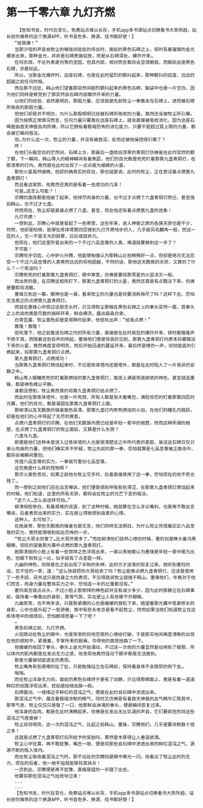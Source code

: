 # 第一千零六章 九灯齐燃
        【告知书友，时代在变化，免费站点难以长存，手机app多书源站点切换看书大势所趋，站长给你推荐的这个换源APP，听书音色多、换源、找书都好使！】
       “给我爆！”
       当那沙哑的声音自牧尘的喉咙间低低的传出时，面前的黑色石碑之上，顿时有着璀璨的金光爆发出来，那种金光，并非是石碑表面绽放，而是从石碑深处，爆炸开来…
       任何东西，不论外表是何等的坚固，但其内部，相对而言都将会显得脆弱，而眼前这座黑色石碑，亦是如此。
       所以，当那金光爆炸时，这座石碑，也是在此时猛烈的颤抖起来，那种颤抖的弧度，远远的超越之前任何时候。
       而在那不远处，韩山他们望着那突然间剧烈颤抖起来的黑色石碑，脑袋中也是一片空白，因为他们同样是察觉到了那突然自石碑内部爆炸开来的力量。
       以他们的经验，自然是明白，那股力量，应该就是先前牧尘一拳轰击在石碑上，进而被石碑所吸收的那股力量。
       但他们却是并不明白，为什么那股明明已经被石碑所吸收的力量，竟然还会被牧尘所引爆。
       因为按照正常情况而言，任何力量只要轰在这座石碑上，就会直接被吸收消化，因为这座石碑是由吞天神兽血肉所铸，所以它拥有着极端恐怖的消化能力，只要不是超过其上限的力量，都会被它瞬间吞没。
       但…为什么这一次，牧尘的力量，并没有被吞没，反而还被他操控得引爆了？
       咚！
       在他们头脑空白的茫然间，石碑上方，那最后一盏依旧漆黑的青铜灯仿佛是在此时突然的颤了颤，下一瞬间，韩山等人的眼神瞬间有着焦距，他们的目光都是死死盯着那第九盏青铜灯，在那漆黑的灯内，竟然是在此时出现了一点点极为细微的火星。
       那些火星虽然细微，但却的确真实的存在，那也就是说，此时的牧尘，正在尝试着点燃第九盏青铜灯！
       而且看这架势，他竟然还真的是有着一些成功的几率！
       可是…这怎么可能？！
       宗腾的面庞都是扭曲了起来，他倾尽肉身的力量，也不过才点燃了六盏青铜灯而已，甚至强如韩山，也不过才七盏。
       然而现在，牧尘却是直接点燃了八盏，甚至，现在他还有着点燃第九盏的迹象！
       九灯齐燃！
       一想到此，宗腾心中就是冒起了一些寒意，这些年来，进入神兽之原的各族天骄也是不少，然而，他却是知晓，能够在炼体塔第四层做到九灯齐燃地步的人，几乎是凤毛麟角一般，而这一层的人，无一不是天大的妖孽，日后成就非凡。
       但现在，他们这里所冒出来的一个不过六品至尊的人类，难道就要做到这一步了？
       不可能！
       宗腾咬牙切齿，心中妒火升腾，他能够勉强认为那韩山比他稍稍好一点，但却是绝对无法忍受一个不过六品至尊的人类竟然远远的将他超越，不然的话，那他这天鹏族的天骄，又算的了什么？一个笑话吗？
       宗腾死死的盯着那第九盏青铜灯，眼中寒意，仿佛是要将那零星的火苗浇灭一般。
       而出奇的是，在宗腾这般死盯下，那第九盏青铜灯的火星，竟然还真是有点黯淡下来，仿佛是要即将消散。
       墨锋见到这一幕，眼神也是一凝，看来牧尘的力量也是将要消耗殆尽了吗？这样下去，恐怕无法真正的点燃第九盏青铜灯。
       而就在墨锋心中掠过这般念头时，只见得牧尘那触在黑色石碑之上的拳头突然一震，其拳头之上的血肉竟是尽数的崩碎开来，鲜血横流，露出森森白骨。
       白骨显露，牧尘面色却是变得狰狞起来，他低吼出声：“给我点燃！”
       轰隆！轰隆！
       低吼落下，他之前轰进石碑之内的所有力量，直接是在此时疯狂的爆炸开来，顿时轰隆隆声不绝于耳，而随着这些巨声的响起，墨锋他们便是惊骇的见到，那第九盏青铜灯内原本将要黯淡下来的火星，竟然再度变得明亮，而后开始迅速的蔓延开来，最后终是噗的一声，彻彻底底的引燃起来，将那第九盏青铜灯点燃。
       第九盏青铜灯，点燃成功！
       当那第九盏青铜灯燃烧起来时，不论是炼体塔内还是塔外，都是在此时陷入了一片诡异的安静之中…
       韩山等人眼瞳死死的盯着那燃烧的第九盏青铜灯，面庞上满是惊骇欲绝的神色，甚至就连墨锋，都是神色难以平静。
       谁都没想到，牧尘竟然真的将第九盏青铜灯给点燃了。
       而此时在那炼体塔外，也是一片死寂，所有人都是张大着嘴巴，满脸惊恐的盯着那第四层的光幕，他们的目光，都是凝固在那第九盏青铜灯上面。
       那柳清以及天鹏族的强者面色呆滞，那第九盏灯内熊熊燃烧的火焰，在他们的瞳孔内跳跃，却是在他们的心中带起了无尽的寒意。
       点燃六盏青铜灯的宗腾，在他们天鹏族内便已经是年轻一辈中的翘楚，然而这种所谓的翘楚，在点燃了九盏青铜灯的牧尘面前，又算是什么东西？
       六盏与九盏。
       即便是他们这种未曾进入过炼体塔的人也是很清楚这之中所代表的差距，虽说这石碑仅仅只承认肉身的力量，但他们确实并不怀疑，牧尘先前的那一拳，恐怕就算是七品至尊被正面击中，都将会被瞬间重创。
       凭借六品至尊的实力，一拳就可重创七品至尊。
       这究竟是什么样的怪物啊？
       那宗火面色苍白，如果之前他与牧尘交手时，后者直接使用了这一拳，恐怕现在的他不死也残了…
       而一想到之前他们还在出言嘲讽，他们便是感到呼吸有些滞涩，在那第九盏青铜灯燃烧起来的时候，他们知道，这里的所有天骄，都将会在牧尘的光芒下变的暗淡。
       “这个人…怎么会这样可怕…”
       柳清俏脸惨白，有着艰难的说道，到了这种时候，她就算在怎么牙尖嘴利，也是再不敢出言嘲讽，后者表现出来的实力，实在是让得她感到由衷的心悸。
       这种人，太可怕了。
       在她身旁，那些天鹏族的强者也是无言，他们同样无法明白，为什么牧尘凭借着区区六品至尊的实力，竟然能够做到如此恐怖的一步。
       “牧尘大哥太厉害了…比大哥厉害多了。”而在柳清他们骇然心悸的时候，墨铃则是睁大着乌黑眼睛，惊叹的望着那光幕中点燃的第九盏青铜灯。
       她那清丽的小脸上有着一些崇拜之色浮现出来，一直以来她都认为墨锋是年轻一辈中极为出色，但眼下和牧尘一比，似乎就有了点差距一样。
       九幽的神色，同样是在之前出现了半晌的失神，此时方才逐渐的恢复过来，她听到墨铃的话，忍不住的一笑，道：“这么快就把你大哥给卖了吗？牧尘能够点燃九盏青铜灯，应该是使用了一些手段，另外这只是肉身之力的表现，不见得就说牧尘就强于韩山，墨锋他们，毕竟对于他们而言，肉身力量在整体实力之中，恐怕连一半的比重都没有。”
       墨铃闻言就点点头，不过小脸上那崇拜的神色却并没有减少多少，因为此时那静立在石碑事前，保持着一拳轰出的身影，那等气势，实在是让人有些移不开眼睛。
       九幽笑笑，也不再多说，只是那紧绷的心也是缓缓的放松下来，她望着那光幕中笔直修长的身影，心中也是升起了一些骄傲，族中有些长老总是看不起牧尘，然而如果当他们知道牧尘在这炼体塔中的成绩后，恐怕都得思量一下了吧？
       …
       黑色石碑之前，九灯齐燃。
       火焰跳动在牧尘的眼中，也是渐渐的将他空寂的心境给打破，于是那天地间再度清晰的出现在他的感知中，紧接着，手掌传来的剧痛，令得他的面庞扭曲了一下。
       他缓缓的收回了拳头，拳头上金光开始涌动，不过这一次他的力量显然是动用到了极限，所以体内的肌肉都是在发出无力之感，他发现他竟然连动下脚步都是无法做到。
       那是力量被彻底透支的表现。
       牧尘嘴角有些艰难的扯了扯，只能勉强站立在石碑前，保持着身体不会狼狈的倒下去…
       嗡嗡。
       而在牧尘浑身无力间，面前的黑色石碑终于是有了动静，只见得那碑面上，竟是有着一道道鲜红的纹路浮现出来，犹如是经络血脉一般。
       石碑震动，一缕缕近乎鲜红的混沌之气，便是在此时自石碑中渗透出来。
       那混沌之气中，蕴含着极端浓郁的精气，同时又仿佛是有着吞天神兽的血气精华汇聚其中，那等气息，牧尘仅仅只是吸了一口，他那鲜血淋漓的拳头，便是瞬间恢复过来。
       他浑身的血肉，都是在此时沸腾起来，仿佛是在发出无比饥渴的声音，它们要疯狂的将这些混沌之气吞食掉！
       牧尘双目明亮，这一次的混沌之气，比起之前韩山，墨锋，宗腾他们，几乎是要浓郁数十倍之多！
       这就是点燃了九盏青铜灯后所给予的奖励吗，果然是丰厚得让人垂涎欲滴。
       牧尘心中狂喜，再不敢犹豫，嘴巴一吸，便是将那些自石碑中渗透出来的鲜红混沌之气，源源不断的吸入体内。
       而在牧尘吸收着混沌之气时，那不远处的宗腾则是眼中寒光一闪，他看出了牧尘此时的无力，现在的后者，他一根手指就能够将其抹杀！
       一念到此，宗腾便是再不犹豫，直接是猛的一步踏了出去。
       他要将那些混沌之气给抢夺过来！
       ...
       ...
       【告知书友，时代在变化，免费站点难以长存，手机app多书源站点切换看书大势所趋，站长给你推荐的这个换源APP，听书音色多、换源、找书都好使！】